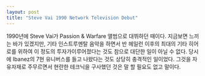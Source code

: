 ```yaml
---
layout: post
title: "Steve Vai 1990 Network Television Debut"
---
```


1990년에 Steve Vai가 Passion &amp; Warfare 앨범으로 대뷔하던 때이다.
지금보면 느끼는 바가 있겠지만, 기타 인스트루멘탈 음악을 하면서 반 헤일런 이후의 최대의 기타 히어로를 위하여 이 정도의 투자가이루어졌다는 것도 참으로 대단한 일이 아닐 수 없다.
당시에 Ibanez의 7현 유니버스를 들고 나왔다는 것도 상당히 충격적인 일이었다. 그것을 자유자재로 주무르면서 현란한 테크닉을 구사했던 것은 말 할 필요도 없고 말이다.




